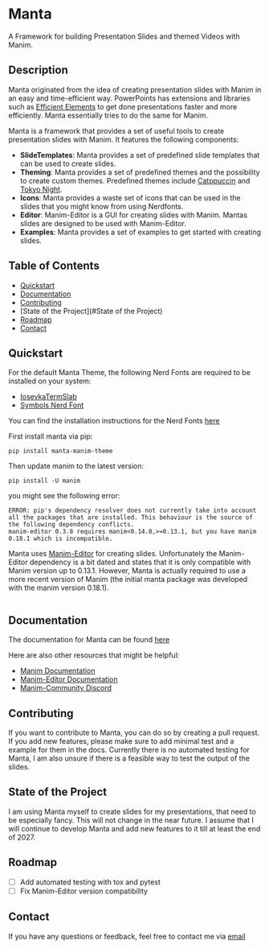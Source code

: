 # Manta

A Framework for building Presentation Slides and themed Videos with Manim. 

## Description

Manta originated from the idea of creating presentation slides with Manim in an easy and time-efficient way.
PowerPoints has extensions and libraries such as [Efficient Elements](https://www.efficient-elements.com/de/) to get 
done presentations faster and more efficiently. Manta essentially tries to do the same for Manim.

Manta is a framework that provides a set of useful tools to create presentation slides with Manim.
It features the following components:
- **SlideTemplates**: Manta provides a set of predefined slide templates that can be used to create slides.
- **Theming**: Manta provides a set of predefined themes and the possibility to create custom themes. Predefined themes
  include [Catppuccin](https://github.com/catppuccin/catppuccin) and [Tokyo Night](https://github.com/folke/tokyonight.nvim).
- **Icons**: Manta provides a waste set of icons that can be used in the slides that you might know from using Nerdfonts.  
- **Editor**: Manim-Editor is a GUI for creating slides with Manim. Mantas slides are designed to be used with Manim-Editor.
- **Examples**: Manta provides a set of examples to get started with creating slides.


## Table of Contents

- [Quickstart](#quickstart)
- [Documentation]()
- [Contributing](#contributing)
- [State of the Project](#State of the Project)
- [Roadmap](#roadmap)
- [Contact](#contact)

## Quickstart

For the default Manta Theme, the following Nerd Fonts are required to be installed on your system:
- [IosevkaTermSlab](https://github.com/ryanoasis/nerd-fonts/releases/download/v3.2.1/IosevkaTermSlab.zip)
- [Symbols Nerd Font](https://github.com/ryanoasis/nerd-fonts/releases/download/v3.2.1/NerdFontsSymbolsOnly.zip)

You can find the installation instructions for the Nerd Fonts [here](https://www.nerdfonts.com/)

First install manta via pip:
```shell
pip install manta-manim-theme
```
Then update manim to the latest version:
```shell
pip install -U manim
```
you might see the following error:
```shell
ERROR: pip's dependency resolver does not currently take into account all the packages that are installed. This behaviour is the source of the following dependency conflicts.
manim-editor 0.3.8 requires manim<0.14.0,>=0.13.1, but you have manim 0.18.1 which is incompatible.
```
Manta uses [Manim-Editor](https://docs.editor.manim.community/en/stable/) for creating slides.
Unfortunately the Manim-Editor dependency is a bit dated and states that it is only compatible with Manim version up to
0.13.1. However, Manta is actually required to use a more recent version of Manim (the initial manta package was developed with the manim version 0.18.1).

```{include} manta/examples/quickstart.py
```

## Documentation

The documentation for Manta can be found [here]()

Here are also other resources that might be helpful:
- [Manim Documentation](https://docs.manim.community/en/stable/)
- [Manim-Editor Documentation](https://docs.editor.manim.community/en/stable/)
- [Manim-Community Discord](https://discord.gg/mMRrZQg)

## Contributing

If you want to contribute to Manta, you can do so by creating a pull request. 
If you add new features, please make sure to add minimal test and a example for them in the docs.
Currently there is no automated testing for Manta, I am also unsure if there is a feasible way to test the output of the slides.

## State of the Project

I am using Manta myself to create slides for my presentations, that need to be especially fancy. This will not change in the near future. 
I assume that I will continue to develop Manta and add new features to it till at least the end of 2027.

## Roadmap
- [ ] Add automated testing with tox and pytest
- [ ] Fix Manim-Editor version compatibility

## Contact

If you have any questions or feedback, feel free to contact me via [email](mailto:alexander.nasuta@wzl-iqs.rwth-aachen.de)